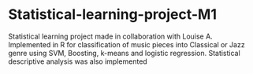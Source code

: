 # Statistical-learning-project-M1

Statistical learning project made in collaboration with Louise A. Implemented in R for classification of music pieces into Classical or Jazz genre using SVM, Boosting, k-means and logistic regression. Statistical descriptive analysis was also implemented
